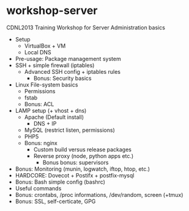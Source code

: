 workshop-server
===============

CDNL2013 Training Workshop for Server Administration basics

* Setup
  * VirtualBox + VM
  * Local DNS
* Pre-usage: Package management system
* SSH + simple firewall (iptables)
  * Advanced SSH config + iptables rules
    * Bonus: Security basics 
* Linux File-system basics
  *  Permissions
  *  fstab
  *  Bonus: ACL
* LAMP setup (+ vhost + dns)
  * Apache (Default install)
    * DNS + IP
  * MySQL (restrict listen, permissions)
  * PHP5
  * Bonus: nginx
    * Custom build versus release packages
    * Reverse proxy (node, python apps etc.)
      * Bonus bonus: supervisors 
* Bonus: Monitoring (munin, logwatch, iftop, htop, etc.)
* HARDCORE: Dovecot + Postifx + postfix-mysql
* Bonus: Bash simple config (bashrc)
* Useful commands
* Bonus: crontabs, /proc informations, /dev/random, screen (+tmux)
* Bonus: SSL, self-certicate, GPG
